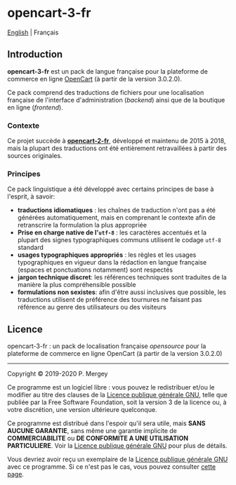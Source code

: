 # opencart-3-fr

[English](README.md) | Français

## Introduction

**opencart-3-fr** est un pack de langue française pour la plateforme de commerce en ligne [OpenCart](http://www.opencart.com/) (à partir de la version 3.0.2.0).

Ce pack comprend des traductions de fichiers pour une localisation française de l'interface d'administration (_backend_) ainsi que de la boutique en ligne (_frontend_).

### Contexte

Ce projet succède à [**opencart-2-fr**](https://github.com/gizmecano/opencart-2-fr/), développé et maintenu de 2015 à 2018, mais la plupart des traductions ont été entièrement retravaillées à partir des sources originales.

### Principes

Ce pack linguistique a été développé avec certains principes de base à l'esprit, à savoir:

- **traductions idiomatiques** : les chaînes de traduction n'ont pas a été générées automatiquement, mais en comprenant le contexte afin de retranscrire la formulation la plus appropriée
- **Prise en charge native de l'`utf-8`** : les caractères accentués et la plupart des signes typographiques communs utilisent le codage `utf-8` standard
- **usages typographiques appropriés** : les règles et les usages typographiques en vigueur dans la rédaction en langue française (espaces et ponctuations notamment) sont respectés
- **jargon technique discret**: les références techniques sont traduites de la manière la plus compréhensible possible
- **formulations non sexistes**: afin d'être aussi inclusives que possible, les traductions utilisent de préférence des tournures ne faisant pas référence au genre des utilisateurs ou des visiteurs

## Licence

opencart-3-fr : un pack de localisation française _opensource_ pour la plateforme de commerce en ligne OpenCart (à partir de la version 3.0.2.0)

--------------------------------------------------------------------------------

Copyright © 2019-2020 P. Mergey

Ce programme est un logiciel libre : vous pouvez le redistribuer et/ou le modifier au titre des clauses de la [Licence publique générale GNU](LICENSE.md), telle que publiée par la Free Software Foundation, soit la version 3 de la licence ou, à votre discrétion, une version ultérieure quelconque.

Ce programme est distribué dans l'espoir qu'il sera utile, mais **SANS AUCUNE GARANTIE**, sans même une garantie implicite de **COMMERCIABILITE** ou **DE CONFORMITE A UNE UTILISATION PARTICULIERE**. Voir la [Licence publique générale GNU](LICENSE.md) pour plus de détails.

Vous devriez avoir reçu un exemplaire de la [Licence publique générale GNU](LICENSE.md) avec ce programme. Si ce n'est pas le cas, vous pouvez consulter [cette page](https://www.gnu.org/licenses/gpl-3.0.fr.html).
